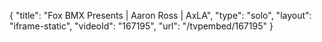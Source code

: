 {
    "title": "Fox BMX Presents | Aaron Ross | AxLA",
    "type": "solo",
    "layout": "iframe-static",
    "videoId": "167195",
    "url": "\/tvpembed\/167195"
}